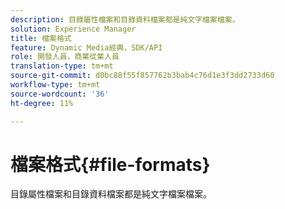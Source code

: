 ```yaml
---
description: 目錄屬性檔案和目錄資料檔案都是純文字檔案檔案。
solution: Experience Manager
title: 檔案格式
feature: Dynamic Media經典，SDK/API
role: 開發人員，商業從業人員
translation-type: tm+mt
source-git-commit: d0bc88f55f857762b3bab4c76d1e3f3dd2733d60
workflow-type: tm+mt
source-wordcount: '36'
ht-degree: 11%

---
```



# 檔案格式{#file-formats}

目錄屬性檔案和目錄資料檔案都是純文字檔案檔案。

